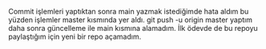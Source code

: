 Commit işlemleri yaptıktan sonra main yazmak istediğimde hata aldım bu yüzden işlemler master kısmında yer aldı. 
git push -u origin master yaptım daha sonra güncelleme ile main kısmına alamadım. 
İlk ödevde de bu repoyu paylaştığım için yeni bir repo açamadım.
